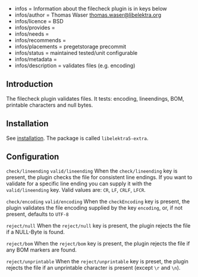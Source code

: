 - infos = Information about the filecheck plugin is in keys below
- infos/author = Thomas Waser <thomas.waser@libelektra.org>
- infos/licence = BSD
- infos/provides =
- infos/needs =
- infos/recommends =
- infos/placements = pregetstorage precommit
- infos/status = maintained tested/unit configurable
- infos/metadata =
- infos/description = validates files (e.g. encoding)

## Introduction

The filecheck plugin validates files. It tests: encoding, lineendings, BOM, printable characters and null bytes.

## Installation

See [installation](/doc/INSTALL.md).
The package is called `libelektra5-extra`.

## Configuration

`check/lineending`
`valid/lineending`
When the `check/lineending` key is present, the plugin checks the file for consistent line endings. If you want to validate for a specific line ending you can supply it with the `valid/lineending` key. Valid values are: `CR`, `LF`, `CRLF`, `LFCR`.

`check/encoding`
`valid/encoding`
When the `checkEncoding` key is present, the plugin validates the file encoding supplied by the key `encoding`, or, if not present, defaults to `UTF-8`

`reject/null`
When the `reject/null` key is present, the plugin rejects the file if a NULL-Byte is found.

`reject/bom`
When the `reject/bom` key is present, the plugin rejects the file if any BOM markers are found.

`reject/unprintable`
When the `reject/unprintable` key is preset, the plugin rejects the file if an unprintable character is present (except `\r` and `\n`).
